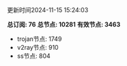 更新时间2024-11-15 15:24:03

**总订阅: 76**
**总节点: 10281**
**有效节点: 3463**
- trojan节点: 1749
- v2ray节点: 910
- ss节点: 804
